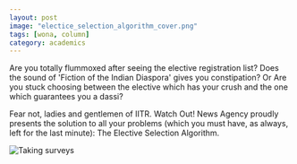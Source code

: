 ```yaml
---
layout: post
image: "electice_selection_algorithm_cover.png"
tags: [wona, column]
category: academics
---
```


Are you totally flummoxed after seeing the elective registration list?
Does the sound of 'Fiction of the Indian Diaspora' gives you constipation?
Or
Are you stuck choosing between the elective which has your crush and the one which guarantees you a dassi?

Fear not, ladies and gentlemen of IITR. Watch Out! News Agency proudly presents the solution to all your problems (which you must have, as always, left for the last minute): The Elective Selection Algorithm.

![Taking surveys](http://ketangupta.in/wona-images/posts/elective_selection_algorithm.jpg)

